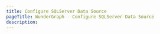 ```yaml
---
title: Configure SQLServer Data Source
pageTitle: WunderGraph - Configure SQLServer Data Source
description:
---
```

